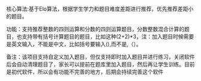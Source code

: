 核心算法:基于Elo算法，根据学生学力和题目难度差距进行推荐，优先推荐差距小的题目。


功能：支持推荐整数的四则运算和分数的四则运算题目，分数整数混合计算的题目，也支持带有括号计算题目的题目，比如这种(2+2)*3，注：加入题目时候需要是英文输入，不能是中文，比如括号要输入(),而不是,（）。


备注：该项目支持自定义加入题目，但仅支持即时加入题目并进行练习，关闭软件后会自动清理题目了，家长可以提前在题库里加入题目，然后再让学生训练。目前是初代软件，所以会有功能不完善的地方，后期会持续完善这个软件

